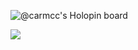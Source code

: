 ![@carmcc's Holopin board](https://holopin.me/carmcc)

<img src="https://github-readme-stats.vercel.app/api/top-langs?username=carmcc&theme=radical&layout=compact"/>
